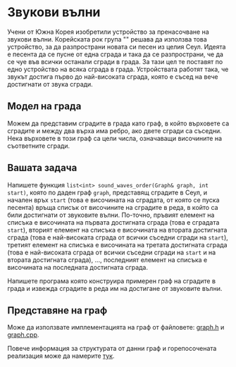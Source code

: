 Звукови вълни
=============

Учени от Южна Корея изобретили устройство за пренасочване на звукови вълни.
Корейската рок група "" решава да използва това устройство, за да
разпространи новата си песен из целия Сеул. Идеята е песента да се пусне от
една сграда и така да се разпространи, че да се чуе във всички останали сгради
в града. За тази цел те поставят по едно устройство на всяка сграда в града.
Устройствата работят така, че звукът достига първо до най-високата сграда,
която е съсед на вече достигнати от звука сгради.

Модел на града
--------------
Можем да представим сградите в града като граф, в който върховете са сградите
и между два върха има ребро, ако двете сгради са съседни.
Нека върховете в този граф са цели числа, означаващи височините на съответните
сгради.

Вашата задача
-------------
Напишете функция `list<int> sound_waves_order(Graph& graph, int start)`,
която по даден граф `graph`, представящ сградите в Сеул, и начален връх
`start` (това е височината на сградата, от която се пуска песента) връща
списък от височините на сградите в реда, в който са били достигнати от
звуковите вълни. По-точно, пръвият елемент на списъка е височината на първата
достигната сграда (това е сградата `start`), вторият елемент на списъка е
височината на втората достигната сграда (това е най-високата сграда от всички
съседни сгради на `start`), третият елемент на списъка е височината на третата
достигната сграда (това е най-високата сграда от всички съседни сгради на
`start` и на втората достигната сграда), ..., последният елемент на списъка
е височината на последната достигната сграда.

Напишете програма която конструира примерен граф на сградите в града и извежда
сградите в реда им на достигане от звуковите вълни.

Представяне на граф
-------------------
Може да използвате имплементацията на граф от файловете:
[graph.h](graph.h) и [graph.cpp](graph.cpp).

Повече информация за структурата от данни граф и
горепосочената реализация може да намерите
[тук](../../practicum/graph/README.md).
